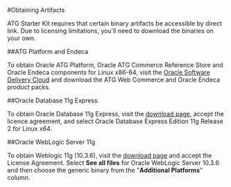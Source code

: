 #Obtaining Artifacts

ATG Starter Kit requires that certain binary artifacts be accessible by direct link. Due to licensing limitations, you'll need to download the binaries on your own.

##ATG Platform and Endeca

To obtain Oracle ATG Platform, Oracle ATG Commerce Reference Store and Oracle Endeca components for Linux x86-64, visit the [Oracle Software Delivery Cloud](https://edelivery.oracle.com) and download the ATG Web Commerce and Oracle Endeca product packs.

##Oracle Database 11g Express

To obtain Oracle Database 11g Express, visit the [download page](http://www.oracle.com/technetwork/database/database-technologies/express-edition/downloads/index.html), accept the licence agreement, and select Oracle Database Express Edition 11g Release 2 for Linux x64.

##Oracle WebLogic Server 11g

To obtain Weblogic 11g (10.3.6), visit the [download page](http://www.oracle.com/technetwork/middleware/ias/downloads/wls-main-097127.html) and accept the License Agreement. Select **See all files** for Oracle WebLogic Server 10.3.6 and then choose the generic binary from the "**Additional Platforms**" column.



